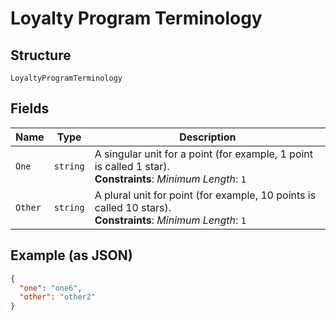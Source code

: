 
# Loyalty Program Terminology

## Structure

`LoyaltyProgramTerminology`

## Fields

| Name | Type | Description |
|  --- | --- | --- |
| `One` | `string` | A singular unit for a point (for example, 1 point is called 1 star).<br>**Constraints**: *Minimum Length*: `1` |
| `Other` | `string` | A plural unit for point (for example, 10 points is called 10 stars).<br>**Constraints**: *Minimum Length*: `1` |

## Example (as JSON)

```json
{
  "one": "one6",
  "other": "other2"
}
```

